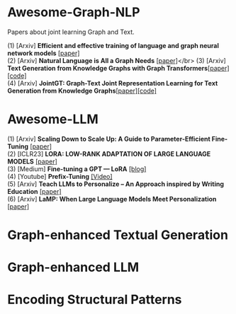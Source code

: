 # Awesome-Graph-NLP
Papers about joint learning Graph and Text.


(1) [Arxiv] **Efficient and effective training of language and graph neural network models** [[paper]](https://arxiv.org/pdf/2206.10781.pdf)</br>
(2) [Arxiv] **Natural Language is All a Graph Needs** [[paper]](https://arxiv.org/pdf/2308.07134.pdf#:~:text=By%20exclusively%20using%20natural%20language,unified%20pipeline%20in%20generative%20manner.)</br>
(3) [Arxiv] **Text Generation from Knowledge Graphs with Graph Transformers**[[paper]](https://arxiv.org/pdf/1904.02342.pdf)[[code]](https://github.com/rikdz/GraphWriter)</br>
(4) [Arxiv] **JointGT: Graph-Text Joint Representation Learning for Text Generation from Knowledge Graphs**[[paper]](https://arxiv.org/pdf/2106.10502v1.pdf)[[code]](https://github.com/thu-coai/JointGT)</br>



# Awesome-LLM
(1) [Arxiv] **Scaling Down to Scale Up: A Guide to Parameter-Efficient Fine-Tuning** [[paper]](https://arxiv.org/pdf/2303.15647.pdf)</br>
(2) [ICLR23] **LORA: LOW-RANK ADAPTATION OF LARGE LANGUAGE MODELS** [[paper]](https://arxiv.org/pdf/2106.09685.pdf)</br>
(3) [Medium] **Fine-tuning a GPT — LoRA** [[blog]](https://dataman-ai.medium.com/fine-tune-a-gpt-lora-e9b72ad4ad3)</br>
(4) [Youtube] **Prefix-Tuning** [[Video]](https://www.google.com/search?q=prefix-tuning+code+tutorial&oq=prefix-tuning+code+tutorial&aqs=chrome..69i57j33i160l2j33i160i395.6584j1j4&sourceid=chrome&ie=UTF-8#fpstate=ive&vld=cid:d35e60fa,vid:TwE2m6Z991s)</br>
(5) [Arxiv] **Teach LLMs to Personalize – An Approach inspired by Writing Education** [[paper]](https://arxiv.org/pdf/2308.07968.pdf)</br>
(6) [Arxiv] **LaMP: When Large Language Models Meet Personalization** [[paper]](https://arxiv.org/pdf/2304.11406.pdf)

# Graph-enhanced Textual Generation


# Graph-enhanced LLM


# Encoding Structural Patterns
